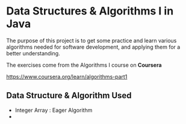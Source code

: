 # Data Structures & Algorithms I in Java
The purpose of this project is to get some practice and learn various algorithms needed for software development, and applying them for a better understanding.

The exercises come from the Algorithms I course on **Coursera**

https://www.coursera.org/learn/algorithms-part1



## Data Structure & Algorithm Used

* Integer Array : Eager Algorithm 
* 